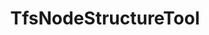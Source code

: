 ---
optionsClassName: TfsNodeStructureToolOptions
optionsClassFullName: MigrationTools.Tools.TfsNodeStructureToolOptions
configurationSamples:
- name: defaults
  order: 2
  description: 
  code: >-
    {
      "MigrationTools": {
        "Version": "16.0",
        "CommonTools": {
          "TfsNodeStructureTool": {
            "Areas": {
              "Filters": null,
              "Mappings": null
            },
            "Enabled": "True",
            "Iterations": {
              "Filters": null,
              "Mappings": null
            },
            "ReplicateAllExistingNodes": "True",
            "ShouldCreateMissingRevisionPaths": "True"
          }
        }
      }
    }
  sampleFor: MigrationTools.Tools.TfsNodeStructureToolOptions
- name: sample
  order: 1
  description: 
  code: >-
    {
      "MigrationTools": {
        "Version": "16.0",
        "CommonTools": {
          "TfsNodeStructureTool": {
            "Areas": {
              "Filters": [
                "*\\Team 1,*\\Team 1\\**"
              ],
              "Mappings": [
                {
                  "Match": "^migrationSource1([\\\\]?.*)$",
                  "Replacement": "MigrationTest5$1"
                },
                {
                  "Match": "^Skypoint Cloud([\\\\]?.*)$",
                  "Replacement": "MigrationTest5$1"
                },
                {
                  "Match": "^7473924d-c47f-4089-8f5c-077c728b576e([\\\\]?.*)$",
                  "Replacement": "MigrationTest5$1"
                }
              ]
            },
            "Enabled": "True",
            "Iterations": {
              "Filters": [
                "*\\Sprint*",
                "*\\Sprint*\\**"
              ],
              "Mappings": [
                {
                  "Match": "^migrationSource1([\\\\]?.*)$",
                  "Replacement": "MigrationTest5$1"
                },
                {
                  "Match": "^Skypoint Cloud([\\\\]?.*)$",
                  "Replacement": "MigrationTest5$1"
                },
                {
                  "Match": "^7473924d-c47f-4089-8f5c-077c728b576e([\\\\]?.*)$",
                  "Replacement": "MigrationTest5$1"
                }
              ]
            },
            "ReplicateAllExistingNodes": "True",
            "ShouldCreateMissingRevisionPaths": "True"
          }
        }
      }
    }
  sampleFor: MigrationTools.Tools.TfsNodeStructureToolOptions
- name: classic
  order: 3
  description: 
  code: >-
    {
      "$type": "TfsNodeStructureToolOptions",
      "Enabled": true,
      "Areas": {
        "Filters": [
          "*\\Team 1,*\\Team 1\\**"
        ],
        "Mappings": [
          {
            "Match": "^migrationSource1([\\\\]?.*)$",
            "Replacement": "MigrationTest5$1"
          },
          {
            "Match": "^Skypoint Cloud([\\\\]?.*)$",
            "Replacement": "MigrationTest5$1"
          },
          {
            "Match": "^7473924d-c47f-4089-8f5c-077c728b576e([\\\\]?.*)$",
            "Replacement": "MigrationTest5$1"
          }
        ]
      },
      "Iterations": {
        "Filters": [
          "*\\Sprint*",
          "*\\Sprint*\\**"
        ],
        "Mappings": [
          {
            "Match": "^migrationSource1([\\\\]?.*)$",
            "Replacement": "MigrationTest5$1"
          },
          {
            "Match": "^Skypoint Cloud([\\\\]?.*)$",
            "Replacement": "MigrationTest5$1"
          },
          {
            "Match": "^7473924d-c47f-4089-8f5c-077c728b576e([\\\\]?.*)$",
            "Replacement": "MigrationTest5$1"
          }
        ]
      },
      "ShouldCreateMissingRevisionPaths": true,
      "ReplicateAllExistingNodes": true
    }
  sampleFor: MigrationTools.Tools.TfsNodeStructureToolOptions
description: Tool for creating missing area and iteration path nodes in the target project during migration. Configurable through TfsNodeStructureToolOptions to specify which node types to create.
className: TfsNodeStructureTool
typeName: Tools
architecture: 
options:
- parameterName: Areas
  type: NodeOptions
  description: 'Rules to apply to the Area Path. Is an object of NodeOptions e.g. { "Filters": ["*/**"], "Mappings": [{"Match": "^oldProjectName([\\\\]?.*)$", "Replacement": "targetProjectA$1"}] }'
  defaultValue: '{"Filters": [], "Mappings": []}'
- parameterName: Enabled
  type: Boolean
  description: If set to `true` then the tool will run. Set to `false` and the processor will not run.
  defaultValue: missing XML code comments
- parameterName: Iterations
  type: NodeOptions
  description: 'Rules to apply to the Iteration Path. Is an object of NodeOptions e.g. { "Filters": ["*/**"], "Mappings": [{"Match": "^oldProjectName([\\\\]?.*)$", "Replacement": "targetProjectA$1"}] }'
  defaultValue: '{"Filters": [], "Mappings": []}'
- parameterName: ReplicateAllExistingNodes
  type: Boolean
  description: missing XML code comments
  defaultValue: missing XML code comments
- parameterName: ShouldCreateMissingRevisionPaths
  type: Boolean
  description: When set to True the susyem will try to create any missing missing area or iteration paths from the revisions.
  defaultValue: missing XML code comments
status: missing XML code comments
processingTarget: missing XML code comments
classFile: src/MigrationTools.Clients.TfsObjectModel/Tools/TfsNodeStructureTool.cs
optionsClassFile: src/MigrationTools.Clients.TfsObjectModel/Tools/TfsNodeStructureToolOptions.cs
notes:
  exists: true
  path: docs/Reference/Tools/TfsNodeStructureTool-notes.md
  markdown: >+
    ## Iteration Maps and Area Maps


    **NOTE: It is NOT posible to migrate a work item if the Area or Iteration path does not exist on the target project. This is because the work item will be created with the same Area and Iteration path as the source work item. If the path does not exist, the work item will not be created. _There is not way around this!_**


    You have two options to solve this problem:


    1. You can manually create the mentioned work items. This is a good option if you have a small number of work items or a small number of missing nodes. This will not work if you have work items that were moved from one project to another. Those Nodes are impossible to create in the target project.

    2. You can use the `Areas.Mappings` and `Iterations.Mappings` to remap the nodes to existing nodes in the target project. This is a good option if you have a large number of work items or a large number of missing nodes.


    ### Overview


    These two configuration elements apply after the `Areas.Filters` and `Iterations.Filters` selectors, i.e.

    only on Areas and Iterations that have been selected for migration. They allow

    to change the area path, respectively the iteration path, of migrated work items.


    These remapping rules are applied both while creating path nodes in the target

    project and when migrating work items.


    These remapping rules are applied with a higher priority than the

    `PrefixProjectToNodes` option. This means that if no declared rule matches the

    path and the `PrefixProjectToNodes` option is enabled, then the old behavior is

    used.


    The syntax uses structured mappings with Match and Replacement properties containing regular expressions and the replacement text.


    _Warning_: These follow the

    [.net regular expression language](https://docs.microsoft.com/en-us/dotnet/standard/base-types/regular-expression-language-quick-reference).

    The Match property contains a regular expression search pattern, while the

    Replacement property contains a regular expression replacement pattern. It is therefore possible to

    use back-references in the replacement string.


    _Warning_: Special characters in the acceptation of regular expressions _and_

    json both need to be escaped. For the Match property, this means, for example, that a

    literal backslash must be escaped for the regular expression language `\\`

    _and_ each of these backslashes must then be escaped for the json encoding:

    `\\\\`. In the Replacement property, a literal `$` must be escaped with an

    additional `$` if it is followed by a number (due to the special meaning in

    regular expression replacement strings), while a backslash must be escaped

    (`\\`) due to the special meaning in json.


    _Advice_: To avoid unexpected results, always match terminating backslashes in

    the search pattern and replacement string: if a search pattern ends with a

    backslash, you should also put one in the replacement string, and if the search

    pattern does not include a terminating backslash, then none should be included

    in the replacement string.


    ### Configuration


    ```json

    "Iterations": {
      "Mappings": [
        {
          "Match": "^OriginalProject\\\\Path1(?=\\\\Sprint 2022)(.*)$",
          "Replacement": "TargetProject\\AnotherPath\\NewTeam$1"
        },
        {
          "Match": "^OriginalProject\\\\Path1(?=\\\\Sprint 2020)(.*)$",
          "Replacement": "TargetProject\\AnotherPath\\Archives\\Sprints 2020$1"
        },
        {
          "Match": "^OriginalProject\\\\Path2(.*)$",
          "Replacement": "TargetProject\\YetAnotherPath\\Path2$1"
        }
      ]
    },

    "Areas": {
      "Mappings": [
        {
          "Match": "^OriginalProject\\\\(DescopeThis|DescopeThat)(.*)$",
          "Replacement": "TargetProject\\Archive\\Descoped\\$1$2"
        },
        {
          "Match": "^OriginalProject\\\\(?!DescopeThis|DescopeThat)(.*)$",
          "Replacement": "TargetProject\\NewArea\\$1"
        }
      ]
    }

    ```


    - `"Match": "^OriginalProject\\\\Path1(?=\\\\Sprint 2022)(.*)$", "Replacement": "TargetProject\\AnotherPath\\NewTeam$1"`

      In an iteration path, `OriginalProject\Path1` found at the beginning of the
      path, when followed by `\Sprint 2022`, will be replaced by
      `TargetProject\AnotherPath\NewTeam`.

      `OriginalProject\Path1\Sprint 2022\Sprint 01` will become
      `TargetProject\AnotherPath\NewTeam\Sprint 2022\Sprint 01` but
      `OriginalProject\Path1\Sprint 2020\Sprint 03` will _not_ be transformed by
      this rule.

    - `"Match": "^OriginalProject\\\\Path1(?=\\\\Sprint 2020)(.*)$", "Replacement": "TargetProject\\AnotherPath\\Archives\\Sprints 2020$1"`

      In an iteration path, `OriginalProject\Path1` found at the beginning of the
      path, when followed by `\Sprint 2020`, will be replaced by
      `TargetProject\AnotherPath\Archives\\Sprints 2020`.

      `OriginalProject\Path1\Sprint 2020\Sprint 01` will become
      `TargetProject\AnotherPath\Archives\Sprint 2020\Sprint 01` but
      `OriginalProject\Path1\Sprint 2021\Sprint 03` will _not_ be transformed by
      this rule.

    - `"Match": "^OriginalProject\\\\Path2(.*)$", "Replacement": "TargetProject\\YetAnotherPath\\Path2$1"`

      In an iteration path, `OriginalProject\Path2` will be replaced by
      `TargetProject\YetAnotherPath\Path2`.

    - `"Match": "^OriginalProject\\\\(DescopeThis|DescopeThat)(.*)$", "Replacement": "TargetProject\\Archive\\Descoped\\$1$2"`

      In an area path, `OriginalProject\` found at the beginning of the path, when
      followed by either `DescopeThis` or `DescopeThat` will be replaced by `TargetProject\Archive\Descoped\`.

      `OriginalProject\DescopeThis\Area` will be transformed to
      `TargetProject\Archive\Descoped\DescopeThis\Area`.
      `OriginalProject\DescopeThat\Product` will be transformed to
      `TargetProject\Archive\Descoped\DescopeThat\Product`.

    - `"Match": "^OriginalProject\\\\(?!DescopeThis|DescopeThat)(.*)$", "Replacement": "TargetProject\\NewArea\\$1"`

      In an area path, `OriginalProject\` found at the beginning of the path will be
      replaced by `TargetProject\NewArea\` unless it is followed by `DescopeThis` or
      `DescopeThat`.

      `OriginalProject\ValidArea\` would be replaced by
      `TargetProject\NewArea\ValidArea\` but `OriginalProject\DescopeThis` would not
      be modified by this rule.

    ### PrefixProjectToNodes


    The `PrefixProjectToNodes` was an option that was used to prepend the source project name to the target set of nodes. This was super valuable when the target Project already has nodes and you dont want to merge them all together. This is now replaced by the `Areas.Mappings` and `Iterations.Mappings` options.


    ```

    "Iterations": {
      "Mappings": [
        {
          "Match": "^SourceServer\\\\(.*)$",
          "Replacement": "TargetServer\\SourceServer\\$1"
        }
      ]
    },

    "Areas": {
      "Mappings": [
        {
          "Match": "^SourceServer\\\\(.*)$",
          "Replacement": "TargetServer\\SourceServer\\$1"
        }
      ]
    }

    ```


    =======


    ### More Complex Regex


    Before your migration starts it will validate that all of the Areas and Iterations from the **Source** work items revisions exist on the **Target**. Any that do not exist will be flagged in the logs and if and the migration will stop just after it outputs a list of the missing nodes.


    Our algorithm that converts the Source nodes to Target nodes processes the mappings at that time. This means that any valid mapped nodes will never be caught by the `This path is not anchored in the source project` message as they are already altered to be valid.


    > We recently updated the logging for this part of the system to more easily debug both your mappings and to see what they system is doing with the nodes and their current state. You can set `"LogLevel": "Debug"` to see the details.


    To add a mapping, you can follow the documentation with this being the simplest way:


    ```

    "Iterations": {
      "Mappings": [
        {
          "Match": "WorkItemMovedFromProjectName\\\\Iteration 1",
          "Replacement": "TargetProject\\Sprint 1"
        }
      ]
    },

    "Areas": {
      "Mappings": [
        {
          "Match": "WorkItemMovedFromProjectName\\\\Team 2",
          "Replacement": "TargetProject\\ProductA\\Team 2"
        }
      ]
    }

    ```


    Or you can use regular expressions to match the missing area or iteration paths:


    ```

    "Iterations": {
      "Mappings": [
        {
          "Match": "^OriginalProject\\\\Path1(?=\\\\Sprint 2022)(.*)$",
          "Replacement": "TargetProject\\AnotherPath\\NewTeam$1"
        },
        {
          "Match": "^OriginalProject\\\\Path1(?=\\\\Sprint 2020)(.*)$",
          "Replacement": "TargetProject\\AnotherPath\\Archives\\Sprints 2020$1"
        },
        {
          "Match": "^OriginalProject\\\\Path2(.*)$",
          "Replacement": "TargetProject\\YetAnotherPath\\Path2$1"
        }
      ]
    },

    "Areas": {
      "Mappings": [
        {
          "Match": "^OriginalProject\\\\(DescopeThis|DescopeThat)(.*)$",
          "Replacement": "TargetProject\\Archive\\Descoped\\$1$2"
        },
        {
          "Match": "^OriginalProject\\\\(?!DescopeThis|DescopeThat)(.*)$",
          "Replacement": "TargetProject\\NewArea\\$1"
        }
      ]
    }

    ```


    If you want to use the matches in the replacement you can use the following:


    ```

    "Iterations": {
      "Mappings": [
        {
          "Match": "^\\\\oldproject1(?:\\\\([^\\\\]+))?\\\\([^\\\\]+)$",
          "Replacement": "TargetProject\\Q1\\$2"
        }
      ]
    }

    ```


    If the old iteration path was `\oldproject1\Custom Reporting\Sprint 13`, then this would result in a match for each Iteration node after the project node. You would then be able to reference any of the nodes using "$" and then the number of the match.


    Regular expressions are much more difficult to build and debug so it is a good idea to use a [regular expression tester](https://regex101.com/) to check that you are matching the right things and to build them in ChatGTP.


    _NOTE: You need `\\` to escape a `\` the pattern, and `\\` to escape a `\` in JSON. Therefore in the Match property you need 4 `\` to represent the `\\` for the pattern and only 2 `\` in the Replacement property_


    ![image](https://github.com/nkdAgility/azure-devops-migration-tools/assets/5205575/2cf50929-7ea9-4a71-beab-dd8ff3b5b2a8)


    ### Example with PrefixProjectToNodes


    This will prepend a bucket to the area and iteration paths. This is useful when you want to keep the original paths but also want to be able to identify them as being from the original project.


    ```json

    "Areas": {
      "Mappings": [
        {
          "Match": "^OriginalProject(?:\\\\([^\\\\]+))?\\\\([^\\\\]+)$",
          "Replacement": "TargetProject\\BucketForIncommingAreas\\$2"
        }
      ]
    },

    "Iterations": {
      "Mappings": [
        {
          "Match": "^OriginalProject(?:\\\\([^\\\\]+))?\\\\([^\\\\]+)$",
          "Replacement": "TargetProject\\BucketForIncommingInterations\\$2"
        }
      ]
    }

    ```


    ### Example with Areas and Iterations


    ```json

    {
      "$type": "TfsNodeStructureToolOptions",
      "Enabled": true,
      "Areas": {
        "Filters": [],
        "Mappings": [
          {
            "Match": "^Skypoint Cloud$",
            "Replacement": "MigrationTest5"
          }
        ]
      },
      "Iterations": {
        "Filters": [],
        "Mappings": [
          {
            "Match": "^Skypoint Cloud\\\\Sprint 1$",
            "Replacement": "MigrationTest5\\Sprint 1"
          }
        ]
      },
      "ShouldCreateMissingRevisionPaths": true,
      "ReplicateAllExistingNodes": true
    }

    ```


    ## <a name="Filters"></a>Filters


    The `Areas.Filters` and `Iterations.Filters` entries allow the filtering of the nodes to be replicated on the target projects. To try to explain the correct usage let us assume that we have a source team project `SourceProj` with the following node structures


    - AreaPath
      - SourceProj
      - SourceProj\Team 1
      - SourceProj\Team 2
      - SourceProj\Team 2\Sub-Area 1
      - SourceProj\Team 2\Sub-Area 2
      - SourceProj\Team 3
    - IterationPath
      - SourceProj
      - SourceProj\Sprint 1
      - SourceProj\Sprint 2
      - SourceProj\Sprint 2\Sub-Iteration
      - SourceProj\Sprint 3

    Depending upon what node structures you wish to migrate you would need the following settings. Exclusions are also possible by prefixing a path with an exclamation mark `!`. Example are


    |              |                                                                                                                                                                                                                                                                                                                                                  |

    | ------------ | ------------------------------------------------------------------------------------------------------------------------------------------------------------------------------------------------------------------------------------------------------------------------------------------------------------------------------------------------ |

    | Intention    | Migrate all areas and iterations and all Work Items                                                                                                                                                                                                                                                                                              |

    | Filters      | `"Areas": { "Filters": [] }, "Iterations": { "Filters": [] }`                                                                                                                                                                                                                                                                                   |

    | Comment      | The same AreaPath and Iteration Paths are created on the target as on the source. Hence, all migrated WI remain in their existing area and iteration paths. <br/> This will be affected by the `Areas.Mappings` and `Iterations.Mappings` settings.                                                                                          |

    |              |

    | Intention    | Only migrate area path `Team 2` and it associated Work Items, but all iteration paths                                                                                                                                                                                                                                                            |

    | Filters      | `"Areas": { "Filters": ["*\\Team 2"] }, "Iterations": { "Filters": ["*\\Sprint*"] }`                                                                                                                                                                                                                                                            |

    | Comment      | Only the area path ending `Team 2` will be migrated. <br>The `WIQLQuery` should be edited to limit the WI migrated to this area path e.g. add `AND [System.AreaPath] UNDER 'SampleProject\\Team 2'` . <br> The migrated WI will have an area path of `TargetProj\Team 2` but retain their iteration paths matching the sprint name on the source |

    |              |

    | Intention    | Move the `Team 2` area, including its `Sub-Area`, and any others at the same level                                                                                                                                                                                                                                                               |

    | Filters      | `"Areas": { "Filters": ["*\\Team 2", "Team 2\\*"] }, "Iterations": { "Filters": [] }`                                                                                                                                                                                                                                                           |

    | Comment      | The Work Items will have to be restricted to the right areas, e.g. with `AND [System.AreaPath] UNDER 'SampleProject\\Team 2' AND [System.AreaPath] NOT UNDER 'SampleProject\\Team 2\\Sub-Area'`, otherwise their migration will fail                                                                                                             |

    |              |

    | Intention    | Move the `Team 2` area, but not its `Sub-Area`                                                                                                                                                                                                                                                                                                   |

    | Filters      | `"Areas": { "Filters": ["*\\Team 2", "!Team 2\\SubArea"] }, "Iterations": { "Filters": [] }`                                                                                                                                                                                                                                                    |

    | Comment      | The Work Items will have to be restricted to the right areas, e.g. with `AND [System.AreaPath] UNDER 'SampleProject\\Team 2' AND [System.AreaPath] NOT UNDER 'SampleProject\\Team 2\\Sub-Area'`, otherwise their migration will fail                                                                                                             |


    # Patterns


    The following patterns are supported:


    > | Wildcard | Description                                                           | Example      | Matches                                                  | Does not match                        |

    > | -------- | --------------------------------------------------------------------- | ------------ | -------------------------------------------------------- | ------------------------------------- |

    > | \*       | matches any number of any characters including none                   | Law\*        | Law, Laws, or Lawyer                                     |

    > | ?        | matches any single character                                          | ?at          | Cat, cat, Bat or bat                                     | at                                    |

    > | [abc]    | matches one character given in the bracket                            | [CB]at       | Cat or Bat                                               | cat or bat                            |

    > | [a-z]    | matches one character from the range given in the bracket             | Letter[0-9]  | Letter0, Letter1, Letter2 up to Letter9                  | Letters, Letter or Letter10           |

    > | [!abc]   | matches one character that is not given in the bracket                | [!C]at       | Bat, bat, or cat                                         | Cat                                   |

    > | [!a-z]   | matches one character that is not from the range given in the bracket | Letter[!3-5] | Letter1, Letter2, Letter6 up to Letter9 and Letterx etc. | Letter3, Letter4, Letter5 or Letterxx |


    In addition, Glob also supports:


    | Wildcard | Description                                                                                        | Example       | Matches                                            | Does not match |

    | -------- | -------------------------------------------------------------------------------------------------- | ------------- | -------------------------------------------------- | -------------- |

    | `**`     | matches any number of path / directory segments. When used must be the only contents of a segment. | /\*\*/some.\* | /foo/bar/bah/some.txt, /some.txt, or /foo/some.txt |


    # Escaping special characters


    Wrap special characters `?, *, [` in square brackets in order to escape them.

    You can also use negation when doing this.

redirectFrom:
- /Reference/Tools/TfsNodeStructureToolOptions/
layout: reference
toc: true
permalink: /Reference/Tools/TfsNodeStructureTool/
title: TfsNodeStructureTool
categories:
- Tools
- 
topics:
- topic: notes
  path: docs/Reference/Tools/TfsNodeStructureTool-notes.md
  exists: true
  markdown: >+
    ## Iteration Maps and Area Maps


    **NOTE: It is NOT posible to migrate a work item if the Area or Iteration path does not exist on the target project. This is because the work item will be created with the same Area and Iteration path as the source work item. If the path does not exist, the work item will not be created. _There is not way around this!_**


    You have two options to solve this problem:


    1. You can manually create the mentioned work items. This is a good option if you have a small number of work items or a small number of missing nodes. This will not work if you have work items that were moved from one project to another. Those Nodes are impossible to create in the target project.

    2. You can use the `Areas.Mappings` and `Iterations.Mappings` to remap the nodes to existing nodes in the target project. This is a good option if you have a large number of work items or a large number of missing nodes.


    ### Overview


    These two configuration elements apply after the `Areas.Filters` and `Iterations.Filters` selectors, i.e.

    only on Areas and Iterations that have been selected for migration. They allow

    to change the area path, respectively the iteration path, of migrated work items.


    These remapping rules are applied both while creating path nodes in the target

    project and when migrating work items.


    These remapping rules are applied with a higher priority than the

    `PrefixProjectToNodes` option. This means that if no declared rule matches the

    path and the `PrefixProjectToNodes` option is enabled, then the old behavior is

    used.


    The syntax uses structured mappings with Match and Replacement properties containing regular expressions and the replacement text.


    _Warning_: These follow the

    [.net regular expression language](https://docs.microsoft.com/en-us/dotnet/standard/base-types/regular-expression-language-quick-reference).

    The Match property contains a regular expression search pattern, while the

    Replacement property contains a regular expression replacement pattern. It is therefore possible to

    use back-references in the replacement string.


    _Warning_: Special characters in the acceptation of regular expressions _and_

    json both need to be escaped. For the Match property, this means, for example, that a

    literal backslash must be escaped for the regular expression language `\\`

    _and_ each of these backslashes must then be escaped for the json encoding:

    `\\\\`. In the Replacement property, a literal `$` must be escaped with an

    additional `$` if it is followed by a number (due to the special meaning in

    regular expression replacement strings), while a backslash must be escaped

    (`\\`) due to the special meaning in json.


    _Advice_: To avoid unexpected results, always match terminating backslashes in

    the search pattern and replacement string: if a search pattern ends with a

    backslash, you should also put one in the replacement string, and if the search

    pattern does not include a terminating backslash, then none should be included

    in the replacement string.


    ### Configuration


    ```json

    "Iterations": {
      "Mappings": [
        {
          "Match": "^OriginalProject\\\\Path1(?=\\\\Sprint 2022)(.*)$",
          "Replacement": "TargetProject\\AnotherPath\\NewTeam$1"
        },
        {
          "Match": "^OriginalProject\\\\Path1(?=\\\\Sprint 2020)(.*)$",
          "Replacement": "TargetProject\\AnotherPath\\Archives\\Sprints 2020$1"
        },
        {
          "Match": "^OriginalProject\\\\Path2(.*)$",
          "Replacement": "TargetProject\\YetAnotherPath\\Path2$1"
        }
      ]
    },

    "Areas": {
      "Mappings": [
        {
          "Match": "^OriginalProject\\\\(DescopeThis|DescopeThat)(.*)$",
          "Replacement": "TargetProject\\Archive\\Descoped\\$1$2"
        },
        {
          "Match": "^OriginalProject\\\\(?!DescopeThis|DescopeThat)(.*)$",
          "Replacement": "TargetProject\\NewArea\\$1"
        }
      ]
    }

    ```


    - `"Match": "^OriginalProject\\\\Path1(?=\\\\Sprint 2022)(.*)$", "Replacement": "TargetProject\\AnotherPath\\NewTeam$1"`

      In an iteration path, `OriginalProject\Path1` found at the beginning of the
      path, when followed by `\Sprint 2022`, will be replaced by
      `TargetProject\AnotherPath\NewTeam`.

      `OriginalProject\Path1\Sprint 2022\Sprint 01` will become
      `TargetProject\AnotherPath\NewTeam\Sprint 2022\Sprint 01` but
      `OriginalProject\Path1\Sprint 2020\Sprint 03` will _not_ be transformed by
      this rule.

    - `"Match": "^OriginalProject\\\\Path1(?=\\\\Sprint 2020)(.*)$", "Replacement": "TargetProject\\AnotherPath\\Archives\\Sprints 2020$1"`

      In an iteration path, `OriginalProject\Path1` found at the beginning of the
      path, when followed by `\Sprint 2020`, will be replaced by
      `TargetProject\AnotherPath\Archives\\Sprints 2020`.

      `OriginalProject\Path1\Sprint 2020\Sprint 01` will become
      `TargetProject\AnotherPath\Archives\Sprint 2020\Sprint 01` but
      `OriginalProject\Path1\Sprint 2021\Sprint 03` will _not_ be transformed by
      this rule.

    - `"Match": "^OriginalProject\\\\Path2(.*)$", "Replacement": "TargetProject\\YetAnotherPath\\Path2$1"`

      In an iteration path, `OriginalProject\Path2` will be replaced by
      `TargetProject\YetAnotherPath\Path2`.

    - `"Match": "^OriginalProject\\\\(DescopeThis|DescopeThat)(.*)$", "Replacement": "TargetProject\\Archive\\Descoped\\$1$2"`

      In an area path, `OriginalProject\` found at the beginning of the path, when
      followed by either `DescopeThis` or `DescopeThat` will be replaced by `TargetProject\Archive\Descoped\`.

      `OriginalProject\DescopeThis\Area` will be transformed to
      `TargetProject\Archive\Descoped\DescopeThis\Area`.
      `OriginalProject\DescopeThat\Product` will be transformed to
      `TargetProject\Archive\Descoped\DescopeThat\Product`.

    - `"Match": "^OriginalProject\\\\(?!DescopeThis|DescopeThat)(.*)$", "Replacement": "TargetProject\\NewArea\\$1"`

      In an area path, `OriginalProject\` found at the beginning of the path will be
      replaced by `TargetProject\NewArea\` unless it is followed by `DescopeThis` or
      `DescopeThat`.

      `OriginalProject\ValidArea\` would be replaced by
      `TargetProject\NewArea\ValidArea\` but `OriginalProject\DescopeThis` would not
      be modified by this rule.

    ### PrefixProjectToNodes


    The `PrefixProjectToNodes` was an option that was used to prepend the source project name to the target set of nodes. This was super valuable when the target Project already has nodes and you dont want to merge them all together. This is now replaced by the `Areas.Mappings` and `Iterations.Mappings` options.


    ```

    "Iterations": {
      "Mappings": [
        {
          "Match": "^SourceServer\\\\(.*)$",
          "Replacement": "TargetServer\\SourceServer\\$1"
        }
      ]
    },

    "Areas": {
      "Mappings": [
        {
          "Match": "^SourceServer\\\\(.*)$",
          "Replacement": "TargetServer\\SourceServer\\$1"
        }
      ]
    }

    ```


    =======


    ### More Complex Regex


    Before your migration starts it will validate that all of the Areas and Iterations from the **Source** work items revisions exist on the **Target**. Any that do not exist will be flagged in the logs and if and the migration will stop just after it outputs a list of the missing nodes.


    Our algorithm that converts the Source nodes to Target nodes processes the mappings at that time. This means that any valid mapped nodes will never be caught by the `This path is not anchored in the source project` message as they are already altered to be valid.


    > We recently updated the logging for this part of the system to more easily debug both your mappings and to see what they system is doing with the nodes and their current state. You can set `"LogLevel": "Debug"` to see the details.


    To add a mapping, you can follow the documentation with this being the simplest way:


    ```

    "Iterations": {
      "Mappings": [
        {
          "Match": "WorkItemMovedFromProjectName\\\\Iteration 1",
          "Replacement": "TargetProject\\Sprint 1"
        }
      ]
    },

    "Areas": {
      "Mappings": [
        {
          "Match": "WorkItemMovedFromProjectName\\\\Team 2",
          "Replacement": "TargetProject\\ProductA\\Team 2"
        }
      ]
    }

    ```


    Or you can use regular expressions to match the missing area or iteration paths:


    ```

    "Iterations": {
      "Mappings": [
        {
          "Match": "^OriginalProject\\\\Path1(?=\\\\Sprint 2022)(.*)$",
          "Replacement": "TargetProject\\AnotherPath\\NewTeam$1"
        },
        {
          "Match": "^OriginalProject\\\\Path1(?=\\\\Sprint 2020)(.*)$",
          "Replacement": "TargetProject\\AnotherPath\\Archives\\Sprints 2020$1"
        },
        {
          "Match": "^OriginalProject\\\\Path2(.*)$",
          "Replacement": "TargetProject\\YetAnotherPath\\Path2$1"
        }
      ]
    },

    "Areas": {
      "Mappings": [
        {
          "Match": "^OriginalProject\\\\(DescopeThis|DescopeThat)(.*)$",
          "Replacement": "TargetProject\\Archive\\Descoped\\$1$2"
        },
        {
          "Match": "^OriginalProject\\\\(?!DescopeThis|DescopeThat)(.*)$",
          "Replacement": "TargetProject\\NewArea\\$1"
        }
      ]
    }

    ```


    If you want to use the matches in the replacement you can use the following:


    ```

    "Iterations": {
      "Mappings": [
        {
          "Match": "^\\\\oldproject1(?:\\\\([^\\\\]+))?\\\\([^\\\\]+)$",
          "Replacement": "TargetProject\\Q1\\$2"
        }
      ]
    }

    ```


    If the old iteration path was `\oldproject1\Custom Reporting\Sprint 13`, then this would result in a match for each Iteration node after the project node. You would then be able to reference any of the nodes using "$" and then the number of the match.


    Regular expressions are much more difficult to build and debug so it is a good idea to use a [regular expression tester](https://regex101.com/) to check that you are matching the right things and to build them in ChatGTP.


    _NOTE: You need `\\` to escape a `\` the pattern, and `\\` to escape a `\` in JSON. Therefore in the Match property you need 4 `\` to represent the `\\` for the pattern and only 2 `\` in the Replacement property_


    ![image](https://github.com/nkdAgility/azure-devops-migration-tools/assets/5205575/2cf50929-7ea9-4a71-beab-dd8ff3b5b2a8)


    ### Example with PrefixProjectToNodes


    This will prepend a bucket to the area and iteration paths. This is useful when you want to keep the original paths but also want to be able to identify them as being from the original project.


    ```json

    "Areas": {
      "Mappings": [
        {
          "Match": "^OriginalProject(?:\\\\([^\\\\]+))?\\\\([^\\\\]+)$",
          "Replacement": "TargetProject\\BucketForIncommingAreas\\$2"
        }
      ]
    },

    "Iterations": {
      "Mappings": [
        {
          "Match": "^OriginalProject(?:\\\\([^\\\\]+))?\\\\([^\\\\]+)$",
          "Replacement": "TargetProject\\BucketForIncommingInterations\\$2"
        }
      ]
    }

    ```


    ### Example with Areas and Iterations


    ```json

    {
      "$type": "TfsNodeStructureToolOptions",
      "Enabled": true,
      "Areas": {
        "Filters": [],
        "Mappings": [
          {
            "Match": "^Skypoint Cloud$",
            "Replacement": "MigrationTest5"
          }
        ]
      },
      "Iterations": {
        "Filters": [],
        "Mappings": [
          {
            "Match": "^Skypoint Cloud\\\\Sprint 1$",
            "Replacement": "MigrationTest5\\Sprint 1"
          }
        ]
      },
      "ShouldCreateMissingRevisionPaths": true,
      "ReplicateAllExistingNodes": true
    }

    ```


    ## <a name="Filters"></a>Filters


    The `Areas.Filters` and `Iterations.Filters` entries allow the filtering of the nodes to be replicated on the target projects. To try to explain the correct usage let us assume that we have a source team project `SourceProj` with the following node structures


    - AreaPath
      - SourceProj
      - SourceProj\Team 1
      - SourceProj\Team 2
      - SourceProj\Team 2\Sub-Area 1
      - SourceProj\Team 2\Sub-Area 2
      - SourceProj\Team 3
    - IterationPath
      - SourceProj
      - SourceProj\Sprint 1
      - SourceProj\Sprint 2
      - SourceProj\Sprint 2\Sub-Iteration
      - SourceProj\Sprint 3

    Depending upon what node structures you wish to migrate you would need the following settings. Exclusions are also possible by prefixing a path with an exclamation mark `!`. Example are


    |              |                                                                                                                                                                                                                                                                                                                                                  |

    | ------------ | ------------------------------------------------------------------------------------------------------------------------------------------------------------------------------------------------------------------------------------------------------------------------------------------------------------------------------------------------ |

    | Intention    | Migrate all areas and iterations and all Work Items                                                                                                                                                                                                                                                                                              |

    | Filters      | `"Areas": { "Filters": [] }, "Iterations": { "Filters": [] }`                                                                                                                                                                                                                                                                                   |

    | Comment      | The same AreaPath and Iteration Paths are created on the target as on the source. Hence, all migrated WI remain in their existing area and iteration paths. <br/> This will be affected by the `Areas.Mappings` and `Iterations.Mappings` settings.                                                                                          |

    |              |

    | Intention    | Only migrate area path `Team 2` and it associated Work Items, but all iteration paths                                                                                                                                                                                                                                                            |

    | Filters      | `"Areas": { "Filters": ["*\\Team 2"] }, "Iterations": { "Filters": ["*\\Sprint*"] }`                                                                                                                                                                                                                                                            |

    | Comment      | Only the area path ending `Team 2` will be migrated. <br>The `WIQLQuery` should be edited to limit the WI migrated to this area path e.g. add `AND [System.AreaPath] UNDER 'SampleProject\\Team 2'` . <br> The migrated WI will have an area path of `TargetProj\Team 2` but retain their iteration paths matching the sprint name on the source |

    |              |

    | Intention    | Move the `Team 2` area, including its `Sub-Area`, and any others at the same level                                                                                                                                                                                                                                                               |

    | Filters      | `"Areas": { "Filters": ["*\\Team 2", "Team 2\\*"] }, "Iterations": { "Filters": [] }`                                                                                                                                                                                                                                                           |

    | Comment      | The Work Items will have to be restricted to the right areas, e.g. with `AND [System.AreaPath] UNDER 'SampleProject\\Team 2' AND [System.AreaPath] NOT UNDER 'SampleProject\\Team 2\\Sub-Area'`, otherwise their migration will fail                                                                                                             |

    |              |

    | Intention    | Move the `Team 2` area, but not its `Sub-Area`                                                                                                                                                                                                                                                                                                   |

    | Filters      | `"Areas": { "Filters": ["*\\Team 2", "!Team 2\\SubArea"] }, "Iterations": { "Filters": [] }`                                                                                                                                                                                                                                                    |

    | Comment      | The Work Items will have to be restricted to the right areas, e.g. with `AND [System.AreaPath] UNDER 'SampleProject\\Team 2' AND [System.AreaPath] NOT UNDER 'SampleProject\\Team 2\\Sub-Area'`, otherwise their migration will fail                                                                                                             |


    # Patterns


    The following patterns are supported:


    > | Wildcard | Description                                                           | Example      | Matches                                                  | Does not match                        |

    > | -------- | --------------------------------------------------------------------- | ------------ | -------------------------------------------------------- | ------------------------------------- |

    > | \*       | matches any number of any characters including none                   | Law\*        | Law, Laws, or Lawyer                                     |

    > | ?        | matches any single character                                          | ?at          | Cat, cat, Bat or bat                                     | at                                    |

    > | [abc]    | matches one character given in the bracket                            | [CB]at       | Cat or Bat                                               | cat or bat                            |

    > | [a-z]    | matches one character from the range given in the bracket             | Letter[0-9]  | Letter0, Letter1, Letter2 up to Letter9                  | Letters, Letter or Letter10           |

    > | [!abc]   | matches one character that is not given in the bracket                | [!C]at       | Bat, bat, or cat                                         | Cat                                   |

    > | [!a-z]   | matches one character that is not from the range given in the bracket | Letter[!3-5] | Letter1, Letter2, Letter6 up to Letter9 and Letterx etc. | Letter3, Letter4, Letter5 or Letterxx |


    In addition, Glob also supports:


    | Wildcard | Description                                                                                        | Example       | Matches                                            | Does not match |

    | -------- | -------------------------------------------------------------------------------------------------- | ------------- | -------------------------------------------------- | -------------- |

    | `**`     | matches any number of path / directory segments. When used must be the only contents of a segment. | /\*\*/some.\* | /foo/bar/bah/some.txt, /some.txt, or /foo/some.txt |


    # Escaping special characters


    Wrap special characters `?, *, [` in square brackets in order to escape them.

    You can also use negation when doing this.
- topic: introduction
  path: docs/Reference/Tools/TfsNodeStructureTool-introduction.md
  exists: true
  markdown: ''

---